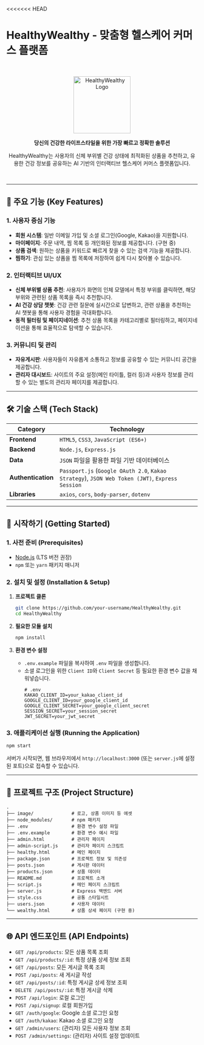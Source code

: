 <<<<<<< HEAD
# HealthyWealthy - 맞춤형 헬스케어 커머스 플랫폼

<br>

<p align="center">
  <img src="./image/34.png" alt="HealthyWealthy Logo" width="150">
</p>

<p align="center">
  <strong>당신의 건강한 라이프스타일을 위한 가장 빠르고 정확한 솔루션</strong>
</p>
<p align="center">
  HealthyWealthy는 사용자의 신체 부위별 건강 상태에 최적화된 상품을 추천하고, 유용한 건강 정보를 공유하는 AI 기반의 인터랙티브 헬스케어 커머스 플랫폼입니다.
</p>

<br>

---

## 🌟 주요 기능 (Key Features)

### 1. 사용자 중심 기능
- **회원 시스템**: 일반 이메일 가입 및 소셜 로그인(Google, Kakao)을 지원합니다.
- **마이페이지**: 주문 내역, 찜 목록 등 개인화된 정보를 제공합니다. (구현 중)
- **상품 검색**: 원하는 상품을 키워드로 빠르게 찾을 수 있는 검색 기능을 제공합니다.
- **찜하기**: 관심 있는 상품을 찜 목록에 저장하여 쉽게 다시 찾아볼 수 있습니다.

### 2. 인터랙티브 UI/UX
- **신체 부위별 상품 추천**: 사용자가 화면의 인체 모델에서 특정 부위를 클릭하면, 해당 부위와 관련된 상품 목록을 즉시 추천합니다.
- **AI 건강 상담 챗봇**: 건강 관련 질문에 실시간으로 답변하고, 관련 상품을 추천하는 AI 챗봇을 통해 사용자 경험을 극대화합니다.
- **동적 필터링 및 페이지네이션**: 추천 상품 목록을 카테고리별로 필터링하고, 페이지네이션을 통해 효율적으로 탐색할 수 있습니다.

### 3. 커뮤니티 및 관리
- **자유게시판**: 사용자들이 자유롭게 소통하고 정보를 공유할 수 있는 커뮤니티 공간을 제공합니다.
- **관리자 대시보드**: 사이트의 주요 설정(메인 타이틀, 컬러 등)과 사용자 정보를 관리할 수 있는 별도의 관리자 페이지를 제공합니다.

---

## 🛠️ 기술 스택 (Tech Stack)

| Category      | Technology                                                                                             |
|---------------|--------------------------------------------------------------------------------------------------------|
| **Frontend**  | `HTML5`, `CSS3`, `JavaScript (ES6+)`                                                                   |
| **Backend**   | `Node.js`, `Express.js`                                                                                |
| **Data**      | `JSON` 파일을 활용한 파일 기반 데이터베이스                                                              |
| **Authentication** | `Passport.js` (`Google OAuth 2.0`, `Kakao Strategy`), `JSON Web Token (JWT)`, `Express Session` |
| **Libraries** | `axios`, `cors`, `body-parser`, `dotenv`                                                               |

---

## 🚀 시작하기 (Getting Started)

### 1. 사전 준비 (Prerequisites)
- [Node.js](https://nodejs.org/) (LTS 버전 권장)
- `npm` 또는 `yarn` 패키지 매니저

### 2. 설치 및 설정 (Installation & Setup)

1. **프로젝트 클론**
   ```bash
   git clone https://github.com/your-username/HealthyWealthy.git
   cd HealthyWealthy
   ```

2. **필요한 모듈 설치**
   ```bash
   npm install
   ```

3. **환경 변수 설정**
   - `.env.example` 파일을 복사하여 `.env` 파일을 생성합니다.
   - 소셜 로그인을 위한 `Client ID`와 `Client Secret` 등 필요한 환경 변수 값을 채워넣습니다.
     ```
     # .env
     KAKAO_CLIENT_ID=your_kakao_client_id
     GOOGLE_CLIENT_ID=your_google_client_id
     GOOGLE_CLIENT_SECRET=your_google_client_secret
     SESSION_SECRET=your_session_secret
     JWT_SECRET=your_jwt_secret
     ```

### 3. 애플리케이션 실행 (Running the Application)
   ```bash
   npm start
   ```
   서버가 시작되면, 웹 브라우저에서 `http://localhost:3000` (또는 `server.js`에 설정된 포트)으로 접속할 수 있습니다.

---

## 📁 프로젝트 구조 (Project Structure)

```
.
├── image/              # 로고, 상품 이미지 등 에셋
├── node_modules/       # npm 패키지
├── .env                # 환경 변수 설정 파일
├── .env.example        # 환경 변수 예시 파일
├── admin.html          # 관리자 페이지
├── admin-script.js     # 관리자 페이지 스크립트
├── healthy.html        # 메인 페이지
├── package.json        # 프로젝트 정보 및 의존성
├── posts.json          # 게시판 데이터
├── products.json       # 상품 데이터
├── README.md           # 프로젝트 소개
├── script.js           # 메인 페이지 스크립트
├── server.js           # Express 백엔드 서버
├── style.css           # 공통 스타일시트
├── users.json          # 사용자 데이터
└── wealthy.html        # 상품 상세 페이지 (구현 중)
```

---

## 🌐 API 엔드포인트 (API Endpoints)

- `GET /api/products`: 모든 상품 목록 조회
- `GET /api/products/:id`: 특정 상품 상세 정보 조회
- `GET /api/posts`: 모든 게시글 목록 조회
- `POST /api/posts`: 새 게시글 작성
- `GET /api/posts/:id`: 특정 게시글 상세 정보 조회
- `DELETE /api/posts/:id`: 특정 게시글 삭제
- `POST /api/login`: 로컬 로그인
- `POST /api/signup`: 로컬 회원가입
- `GET /auth/google`: Google 소셜 로그인 요청
- `GET /auth/kakao`: Kakao 소셜 로그인 요청
- `GET /admin/users`: (관리자) 모든 사용자 정보 조회
- `POST /admin/settings`: (관리자) 사이트 설정 업데이트


